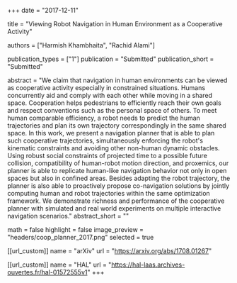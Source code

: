 +++
date = "2017-12-11"

title = "Viewing Robot Navigation in Human Environment as a Cooperative Activity"

authors = ["Harmish Khambhaita", "Rachid Alami"]

publication_types = ["1"]
publication = "Submitted"
publication_short = "Submitted"

abstract = "We claim that navigation in human environments can be viewed as cooperative activity especially in constrained situations. Humans concurrently aid and comply with each other while moving in a shared space. Cooperation helps pedestrians to efficiently reach their own goals and respect conventions such as the personal space of others. To meet human comparable efficiency, a robot needs to predict the human trajectories and plan its own trajectory correspondingly in the same shared space. In this work, we present a navigation planner that is able to plan such cooperative trajectories, simultaneously enforcing the robot's kinematic constraints and avoiding other non-human dynamic obstacles. Using robust social constraints of projected time to a possible future collision, compatibility of human-robot motion direction, and proxemics, our planner is able to replicate human-like navigation behavior not only in open spaces but also in confined areas. Besides adapting the robot trajectory, the planner is also able to proactively propose co-navigation solutions by jointly computing human and robot trajectories within the same optimization framework. We demonstrate richness and performance of the cooperative planner with simulated and real world experiments on multiple interactive navigation scenarios."
abstract_short = ""

math = false
highlight = false
image_preview = "headers/coop_planner_2017.png"
selected = true


[[url_custom]]
name = "arXiv"
url = "https://arxiv.org/abs/1708.01267"

[[url_custom]]
name = "HAL"
url = "https://hal-laas.archives-ouvertes.fr/hal-01572555v1"
+++
